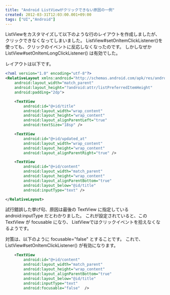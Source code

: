 ```yaml
---
title: "Android ListViewがクリックできない原因の一例"
created: 2012-03-31T12:03:00.001+09:00
tags: ["UI","Android"]
---
```

ListViewをカスタマイズして以下のような行のレイアウトを作成しましたが、
クリックできなくなってしまいました。
ListView#setOnItemClickListener()を使っても、クリックのイベントに反応しなくなったのです。
しかしなぜか ListView#setOnItemLongClickListener() は有効でした。
<!--more-->
レイアウトは以下です。

```xml
<?xml version="1.0" encoding="utf-8"?>
<RelativeLayout xmlns:android="http://schemas.android.com/apk/res/android"
    android:layout_width="match_parent"
    android:layout_height="?android:attr/listPreferredItemHeight"
    android:padding="2dp">

    <TextView
        android:id="@+id/title"
        android:layout_width="wrap_content"
        android:layout_height="wrap_content"
        android:layout_alignParentLeft="true"
        android:textSize="18sp" />

    <TextView
        android:id="@+id/updated_at"
        android:layout_width="wrap_content"
        android:layout_height="wrap_content"
        android:layout_alignParentRight="true" />

    <TextView
        android:id="@+id/content"
        android:layout_width="match_parent"
        android:layout_height="wrap_content"
        android:layout_alignParentBottom="true"
        android:layout_below="@id/title"
        android:inputType="text" />

</RelativeLayout>
```

試行錯誤した挙げ句、原因は最後の TextView に指定している android:inputType だとわかりました。
これが設定されていると、この TextView が focusable になり、
ListViewではクリックイベントを拾えなくなるようです。

対策は、以下のように focusable="false" とすることです。
これで、ListView#setOnItemClickListener() が有効になります。

```xml
    <TextView
        android:id="@+id/content"
        android:layout_width="match_parent"
        android:layout_height="wrap_content"
        android:layout_alignParentBottom="true"
        android:layout_below="@id/title"
        android:inputType="text"
        android:focusable="false"  />
```
